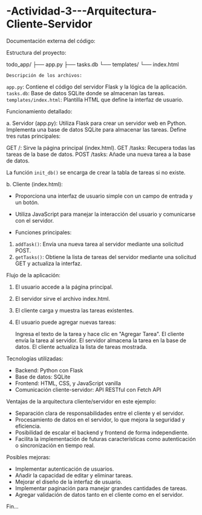 # -Actividad-3---Arquitectura-Cliente-Servidor
Documentación externa del código:

Estructura del proyecto:

todo_app/
├── app.py
├── tasks.db
└── templates/
    └── index.html

    Descripción de los archivos:

`app.py`: Contiene el código del servidor Flask y la lógica de la aplicación.
`tasks.db`: Base de datos SQLite donde se almacenan las tareas.
`templates/index.html`: Plantilla HTML que define la interfaz de usuario.

Funcionamiento detallado:

a. Servidor (app.py):
Utiliza Flask para crear un servidor web en Python.
Implementa una base de datos SQLite para almacenar las tareas.
Define tres rutas principales:

GET /: Sirve la página principal (index.html).
GET /tasks: Recupera todas las tareas de la base de datos.
POST /tasks: Añade una nueva tarea a la base de datos.

La función `init_db()` se encarga de crear la tabla de tareas si no existe.

b. Cliente (index.html):

- Proporciona una interfaz de usuario simple con un campo de entrada y un botón.
- Utiliza JavaScript para manejar la interacción del usuario y comunicarse con el servidor.

- Funciones principales:

1. `addTask()`: Envía una nueva tarea al servidor mediante una solicitud POST.
2. `getTasks()`: Obtiene la lista de tareas del servidor mediante una solicitud GET y actualiza la interfaz.

Flujo de la aplicación:

1. El usuario accede a la página principal.
2. El servidor sirve el archivo index.html.
3. El cliente carga y muestra las tareas existentes.
4. El usuario puede agregar nuevas tareas:

   Ingresa el texto de la tarea y hace clic en "Agregar Tarea".
   El cliente envía la tarea al servidor.
   El servidor almacena la tarea en la base de datos.
   El cliente actualiza la lista de tareas mostrada.

Tecnologías utilizadas:

- Backend: Python con Flask
- Base de datos: SQLite
- Frontend: HTML, CSS, y JavaScript vanilla
- Comunicación cliente-servidor: API RESTful con Fetch API

Ventajas de la arquitectura cliente/servidor en este ejemplo:

- Separación clara de responsabilidades entre el cliente y el servidor.
- Procesamiento de datos en el servidor, lo que mejora la seguridad y eficiencia.
- Posibilidad de escalar el backend y frontend de forma independiente.
- Facilita la implementación de futuras características como autenticación o sincronización en tiempo real.

Posibles mejoras:

- Implementar autenticación de usuarios.
- Añadir la capacidad de editar y eliminar tareas.
- Mejorar el diseño de la interfaz de usuario.
- Implementar paginación para manejar grandes cantidades de tareas.
- Agregar validación de datos tanto en el cliente como en el servidor.

Fin...














